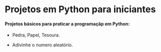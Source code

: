 # Projetos em Python para iniciantes

#### Projetos básicos para praticar a programaçãp em Python:

- Pedra, Papel, Tesoura.

- Adivinhe o numero aleatório.
